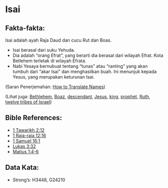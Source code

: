# Isai

## Fakta-fakta:

Isai adalah ayah Raja Daud dan cucu Rut dan Boas.

* Isai berasal dari suku Yehuda.
* Dia adalah “orang Efrat”, yang berarti dia berasal dari wilayah Efrat. Kota Betlehem terletak di wilayah Efrata.
* Nabi Yesaya bernubuat tentang “tunas” atau “ranting” yang akan tumbuh dari “akar Isai” dan menghasilkan buah. Ini menunjuk kepada Yesus, yang merupakan keturunan Isai.

(Saran Penerjemahan: [How to Translate Names](rc://en/ta/man/translate/translate-names))

(Lihat juga: [Bethlehem](../names/bethlehem.md), [Boaz](../names/boaz.md), [descendant](../other/descendant.md), [Jesus](../kt/jesus.md), [king](../other/king.md), [prophet](../kt/prophet.md), [Ruth](../names/ruth.md), [twelve tribes of Israel](../other/12tribesofisrael.md))

## Bible References:

* [1 Tawarikh 2:12](rc://en/tn/help/1ch/02/12)
* [1 Raja-raja 12:16](rc://en/tn/help/1ki/12/16)
* [1 Samuel 16:1](rc://en/tn/help/1sa/16/01)
* [Lukas 3:32](rc://en/tn/help/luk/03/32)
* [Matius 1:4-6](rc://en/tn/help/mat/01/04)

## Data Kata:

* Strong’s: H3448, G24210
